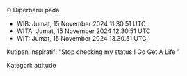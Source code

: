 ⏰ Diperbarui pada:
- WIB: Jumat, 15 November 2024 11.30.51 UTC
- WITA: Jumat, 15 November 2024 12.30.51 UTC
- WIT: Jumat, 15 November 2024 13.30.51 UTC

Kutipan Inspiratif:
"Stop checking my status ! Go Get A Life "


Kategori: attitude

